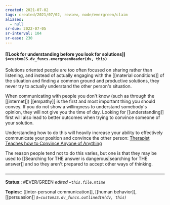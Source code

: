 ```yaml
---
created: 2021-07-02
tags: created/2021/07/02, review, node/evergreen/claim
aliases:
  - null
sr-due: 2022-07-05
sr-interval: 104
sr-ease: 230
---
```


#### [[Look for understanding before you look for solutions]] `$=customJS.dv_funcs.evergreenHeader(dv, this)`

Solutions oriented people are too often focused on sharing rather than listening,
and instead of actually engaging with the [[material conditions]] of the situation
and finding a common ground and productive solutions,
they never try to actually understand the other person's situation.

When communicating with people you don't know (such as through the [[internet]]) [[empathy]] is the first and most important thing you should convey. If you do not show a willingness to understand somebody's opinion, they will not give you the time of day. Looking for [[understanding]] first will also lead to better outcomes when trying to convince someone of your solution.

Understanding how to do this will heavily increase your ability to effectively communicate your position and convince the other person: 
[Therapist Teaches how to Convince Anyone of Anything](https://www.youtube.com/watch?v=8bAEuX2w2Ow)

The reason people tend not to do this varies, but one is that they may be used to 
[[Searching for THE answer is dangerous|searching for THE answer]]
and so they aren't prepared to accept other ways of thinking.

### <hr class="footnote"/>

**Status**:: #EVER/GREEN 
*edited `=this.file.mtime`*

**Topics**:: [[inter-personal communication]], [[human behavior]], [[persuasion]]
*`$=customJS.dv_funcs.outlinedIn(dv, this)`*
